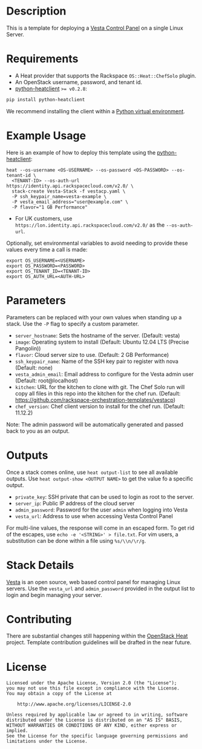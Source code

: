 Description
===========

This is a template for deploying a [Vesta Control Panel](http://vestacp.com/)
on a single Linux Server.

Requirements
============
* A Heat provider that supports the Rackspace `OS::Heat::ChefSolo` plugin.
* An OpenStack username, password, and tenant id.
* [python-heatclient](https://github.com/openstack/python-heatclient)
`>= v0.2.8`:

```bash
pip install python-heatclient
```

We recommend installing the client within a [Python virtual
environment](http://www.virtualenv.org/).

Example Usage
=============
Here is an example of how to deploy this template using the
[python-heatclient](https://github.com/openstack/python-heatclient):

```
heat --os-username <OS-USERNAME> --os-password <OS-PASSWORD> --os-tenant-id \
  <TENANT-ID> --os-auth-url https://identity.api.rackspacecloud.com/v2.0/ \
  stack-create Vesta-Stack -f vestacp.yaml \
  -P ssh_keypair_name=vesta-example \
  -P vesta_email_address="user@example.com" \
  -P flavor="1 GB Performance"
```

* For UK customers, use `https://lon.identity.api.rackspacecloud.com/v2.0/` as
the `--os-auth-url`.

Optionally, set environmental variables to avoid needing to provide these
values every time a call is made:

```
export OS_USERNAME=<USERNAME>
export OS_PASSWORD=<PASSWORD>
export OS_TENANT_ID=<TENANT-ID>
export OS_AUTH_URL=<AUTH-URL>
```

Parameters
==========
Parameters can be replaced with your own values when standing up a stack. Use
the `-P` flag to specify a custom parameter.

* `server_hostname`: Sets the hostname of the server. (Default: vesta)
* `image`: Operating system to install (Default: Ubuntu 12.04 LTS (Precise
  Pangolin))
* `flavor`: Cloud server size to use. (Default: 2 GB Performance)
* `ssh_keypair_name`: Name of the SSH key pair to register with nova (Default:
  none)
* `vesta_admin_email`: Email address to configure for the Vesta admin user
  (Default: root@localhost)
* `kitchen`: URL for the kitchen to clone with git. The Chef Solo run will copy
  all files in this repo into the kitchen for the chef run. (Default:
  https://github.com/rackspace-orchestration-templates/vestacp)
* `chef_version`: Chef client version to install for the chef run.  (Default:
  11.12.2)

Note: The admin password will be automatically generated and passed back to you
as an output.

Outputs
=======
Once a stack comes online, use `heat output-list` to see all available outputs.
Use `heat output-show <OUTPUT NAME>` to get the value fo a specific output.

* `private_key`: SSH private that can be used to login as root to the server.
* `server_ip`: Public IP address of the cloud server
* `admin_password`: Password for the user `admin` when logging into Vesta
* `vesta_url`: Address to use when accessing Vesta Control Panel

For multi-line values, the response will come in an escaped form. To get rid of
the escapes, use `echo -e '<STRING>' > file.txt`. For vim users, a substitution
can be done within a file using `%s/\\n/\r/g`.

Stack Details
=============
[Vesta](http://vestacp.com/) is an open source, web based control panel for
managing Linux servers.  Use the `vesta_url` and `admin_password` provided in
the output list to login and begin managing your server.

Contributing
============
There are substantial changes still happening within the [OpenStack
Heat](https://wiki.openstack.org/wiki/Heat) project. Template contribution
guidelines will be drafted in the near future.

License
=======
```
Licensed under the Apache License, Version 2.0 (the "License");
you may not use this file except in compliance with the License.
You may obtain a copy of the License at

    http://www.apache.org/licenses/LICENSE-2.0

Unless required by applicable law or agreed to in writing, software
distributed under the License is distributed on an "AS IS" BASIS,
WITHOUT WARRANTIES OR CONDITIONS OF ANY KIND, either express or implied.
See the License for the specific language governing permissions and
limitations under the License.
```
